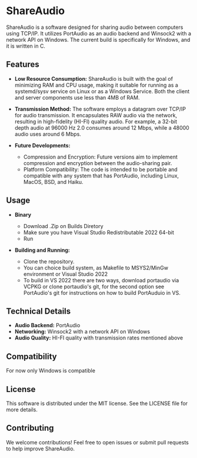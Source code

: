 # ShareAudio

ShareAudio is a software designed for sharing audio between computers using TCP/IP. It utilizes PortAudio as an audio backend and Winsock2 with a network API on Windows. The current build is specifically for Windows, and it is written in C.

## Features

- **Low Resource Consumption:** ShareAudio is built with the goal of minimizing RAM and CPU usage, making it suitable for running as a systemd/sysv service on Linux or as a Windows Service. Both the client and server components use less than 4MB of RAM.

- **Transmission Method:** The software employs a datagram over TCP/IP for audio transmission. It encapsulates RAW audio via the network, resulting in high-fidelity (HI-FI) quality audio. For example, a 32-bit depth audio at 96000 Hz 2.0 consumes around 12 Mbps, while a 48000 audio uses around 6 Mbps.

- **Future Developments:**
  - Compression and Encryption: Future versions aim to implement compression and encryption between the audio-sharing pair.
  - Platform Compatibility: The code is intended to be portable and compatible with any system that has PortAudio, including Linux, MacOS, BSD, and Haiku.

## Usage

- **Binary**
  - Download .Zip on Builds Diretory
  - Make sure you have Visual Studio Redistributable 2022 64-bit
  - Run

- **Building and Running:**
  - Clone the repository.
  - You can choice build system, as Makefile to MSYS2/MinGw environment or Visual Studio 2022
  - To build in VS 2022 there are two ways, download portaudio via VCPKG or clone portaudio's git, for the second option see PortAudio's git for instructions on how to build PortAuduio in VS.

## Technical Details

- **Audio Backend:** PortAudio
- **Networking:** Winsock2 with a network API on Windows
- **Audio Quality:** HI-FI quality with transmission rates mentioned above

## Compatibility

For now only Windows is compatible

## License

This software is distributed under the MIT license. See the LICENSE file for more details.

## Contributing

We welcome contributions! Feel free to open issues or submit pull requests to help improve ShareAudio.

